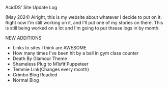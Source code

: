 AcidDS' Site Update Log

(May 2024)
Alright, this is my website about whatever I decide to put on it. Right now I'm still working on it, and I'll put one of my stories on there. This is still being worked on a lot and I'm going to put thsese logs in by month.

NEW ADDITIONS
- Links to sites I think are AWESOME
- How many times I've been hit by a ball in gym class counter
- Death By Glamour Theme
- Shameless Plug to M1sfit!Puppeteer
- Temmie Link(Changes every month)
- Crimbo Blog Readied
- Normal Blog
